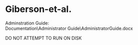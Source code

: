 Giberson-et-al.
===============

Adminstration Guide:<br/>
Documentation\Administrator Guide\AdministratorGuide.docx


DO NOT ATTEMPT TO RUN ON DISK
